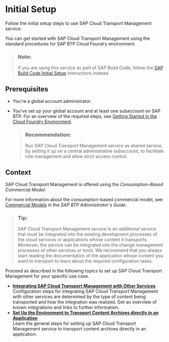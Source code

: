 <!-- loio66fd7283c62f48adb23c56fb48c84a60 -->

# Initial Setup

Follow the initial setup steps to use SAP Cloud Transport Management service.

You can get started with SAP Cloud Transport Management using the standard procedures for SAP BTP Cloud Foundry environment.

> ### Note:  
> If you are using this service as part of SAP Build Code, follow the [SAP Build Code Initial Setup](https://help.sap.com/docs/build_code/d0d8f5bfc3d640478854e6f4e7c7584a/07698d7c31284e4db370acdf017cfd14.html?version=SHIP) instructions instead.



<a name="loio66fd7283c62f48adb23c56fb48c84a60__section_ilb_db4_ktb"/>

## Prerequisites

-   You're a global account administrator.
-   You've set up your global account and at least one subaccount on SAP BTP. For an overview of the required steps, see [Getting Started in the Cloud Foundry Environment](https://help.sap.com/docs/BTP/65de2977205c403bbc107264b8eccf4b/b328cc89ea14484d9655b8cfb8efb508.html).

    > ### Recommendation:  
    > Run SAP Cloud Transport Management service as shared service, by setting it up on a central administrative subaccount, to facilitate role management and allow strict access control.




<a name="loio66fd7283c62f48adb23c56fb48c84a60__section_amj_mp5_ktb"/>

## Context

SAP Cloud Transport Management is offered using the *Consumption-Based Commercial Model*.

For more information about the consumption-based commercial model, see [Commercial Models](https://help.sap.com/docs/btp/btp-admin-guide/basic-platform-concepts?version=Cloud#loio263d40009a5a4237a62e8f5c05ee641e) in the *SAP BTP Administrator's Guide*.

> ### Tip:  
> SAP Cloud Transport Management service is an *additional* service that must be integrated into the existing development processes of the cloud services or applications whose content it transports. Moreover, the service can be integrated into the change management processes of other services or tools. We recommend that you always start reading the documentation of the application whose content you want to transport to learn about the required configuration tasks.

Proceed as described in the following topics to set up SAP Cloud Transport Management for your specific use case.

-   **[Integrating SAP Cloud Transport Management with Other Services](integrating-sap-cloud-transport-management-with-other-services-ddaa000.md "Configuration steps for integrating SAP Cloud Transport Management with other  services are
		determined by the type of content being transported and how the integration was realized.
		Get an overview of known integrations and links to further information.")**  
Configuration steps for integrating SAP Cloud Transport Management with other services are determined by the type of content being transported and how the integration was realized. Get an overview of known integrations and links to further information.
-   **[Set Up the Environment to Transport Content Archives directly in an Application](set-up-the-environment-to-transport-content-archives-directly-in-an-application-8d94907.md "Learn the general steps for setting up SAP Cloud Transport Management service to transport content
		archives directly in an application.")**  
Learn the general steps for setting up SAP Cloud Transport Management service to transport content archives directly in an application.

